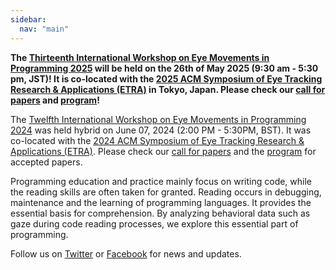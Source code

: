 ```yaml
---
sidebar:
  nav: "main"
---
```


**The [Thirteenth International Workshop on Eye Movements in Programming 2025](/workshop/emip-2025/) will be held on the 26th of May 2025 (9:30 am - 5:30 pm, JST)! It is co-located with the [2025 ACM Symposium of Eye Tracking Research & Applications (ETRA)](http://etra.acm.org/2025/) in Tokyo, Japan. Please check our [call for papers](/workshop/emip-2025/) and [program](/workshop/emip-2025-program/)!**


The [Twelfth International Workshop on Eye Movements in Programming 2024](/workshop/emip-2024/) was held hybrid on June 07, 2024 (2:00 PM - 5:30PM, BST). It was co-located with the [2024 ACM Symposium of Eye Tracking Research & Applications (ETRA)](http://etra.acm.org/2024/). Please check our [call for papers](/workshop/emip-2024-call-for-papers/) and the [program](/workshop/emip-2024-program/) for accepted papers.


Programming education and practice mainly focus on writing code, while the reading skills are often taken for granted. Reading occurs in debugging, maintenance and the learning of programming languages. It provides the essential basis for comprehension. By analyzing behavioral data such as gaze during code reading processes, we explore this essential part of programming.


Follow us on [Twitter](https://twitter.com/emipws) or [Facebook](https://www.facebook.com/emipws/) for news and updates.
